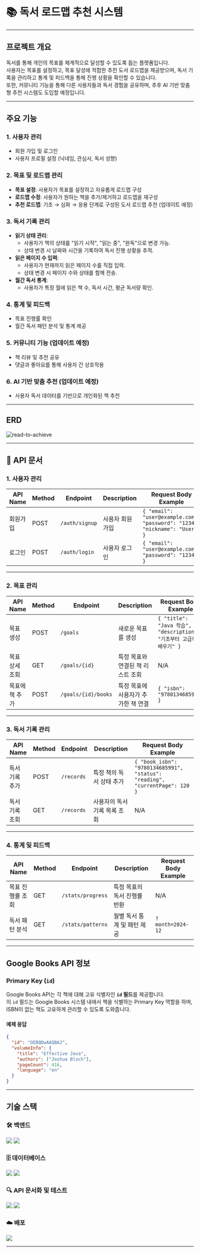 
# 📚 독서 로드맵 추천 시스템

---

## 프로젝트 개요
독서를 통해 개인의 목표를 체계적으로 달성할 수 있도록 돕는 플랫폼입니다.  
사용자는 목표를 설정하고, 목표 달성에 적합한 추천 도서 로드맵을 제공받으며, 독서 기록을 관리하고 통계 및 피드백을 통해 진행 상황을 확인할 수 있습니다.  
또한, 커뮤니티 기능을 통해 다른 사용자들과 독서 경험을 공유하며, 추후 AI 기반 맞춤형 추천 시스템도 도입할 예정입니다.

---

## 주요 기능

### 1. 사용자 관리
- 회원 가입 및 로그인
- 사용자 프로필 설정 (닉네임, 관심사, 독서 성향)

### 2. 목표 및 로드맵 관리
- **목표 설정**: 사용자가 목표를 설정하고 자유롭게 로드맵 구성
- **로드맵 수정**: 사용자가 원하는 책을 추가/제거하고 로드맵을 재구성
- **추천 로드맵**: 기초 → 심화 → 응용 단계로 구성된 도서 로드맵 추천 (업데이트 예정)

### 3. 독서 기록 관리
- **읽기 상태 관리**:
  - 사용자가 책의 상태를 "읽기 시작", "읽는 중", "완독"으로 변경 가능.
  - 상태 변경 시 날짜와 시간을 기록하여 독서 진행 상황을 추적.
- **읽은 페이지 수 입력**:
  - 사용자가 현재까지 읽은 페이지 수를 직접 입력.
  - 상태 변경 시 페이지 수와 상태를 함께 전송.
- **월간 독서 통계**:
  - 사용자가 특정 월에 읽은 책 수, 독서 시간, 평균 독서량 확인.

### 4. 통계 및 피드백
- 목표 진행률 확인
- 월간 독서 패턴 분석 및 통계 제공

### 5. 커뮤니티 기능 (업데이트 예정)
- 책 리뷰 및 추천 공유
- 댓글과 좋아요를 통해 사용자 간 상호작용

### 6. AI 기반 맞춤 추천 (업데이트 예정)
- 사용자 독서 데이터를 기반으로 개인화된 책 추천

---

## ERD
![read-to-achieve](https://github.com/user-attachments/assets/adc375b7-e686-4dda-b187-787617af8954)

---

## 📜 API 문서

### 1. 사용자 관리
| API Name       | Method | Endpoint           | Description             | Request Body Example                                     |
|----------------|--------|--------------------|-------------------------|---------------------------------------------------------|
| 회원가입         | POST   | `/auth/signup`     | 사용자 회원가입           | `{ "email": "user@example.com", "password": "1234", "nickname": "User" }` |
| 로그인           | POST   | `/auth/login`      | 사용자 로그인             | `{ "email": "user@example.com", "password": "1234" }`    |

---

### 2. 목표 관리
| API Name        | Method | Endpoint               | Description                              | Request Body Example                                     |
|-----------------|--------|------------------------|------------------------------------------|---------------------------------------------------------|
| 목표 생성         | POST   | `/goals`               | 새로운 목표를 생성                        | `{ "title": "Java 학습", "description": "기초부터 고급까지 배우기" }` |
| 목표 상세 조회    | GET    | `/goals/{id}`          | 특정 목표와 연결된 책 리스트 조회          | N/A                                                     |
| 목표에 책 추가    | POST   | `/goals/{id}/books`    | 특정 목표에 사용자가 추가한 책 연결        | `{ "isbn": "9780134685991" }`                           |

---

### 3. 독서 기록 관리
| API Name        | Method | Endpoint               | Description                              | Request Body Example                                     |
|-----------------|--------|------------------------|------------------------------------------|---------------------------------------------------------|
| 독서 기록 추가    | POST   | `/records`             | 특정 책의 독서 상태 추가                  | `{ "book_isbn": "9780134685991", "status": "reading", "currentPage": 120 }` |
| 독서 기록 조회    | GET    | `/records`             | 사용자의 독서 기록 목록 조회              | N/A                                                     |

---

### 4. 통계 및 피드백
| API Name         | Method | Endpoint               | Description                              | Request Body Example                                     |
|------------------|--------|------------------------|------------------------------------------|---------------------------------------------------------|
| 목표 진행률 조회   | GET    | `/stats/progress`      | 특정 목표의 독서 진행률 반환              | N/A                                                     |
| 독서 패턴 분석     | GET    | `/stats/patterns`      | 월별 독서 통계 및 패턴 제공               | `?month=2024-12`                                        |

---

## Google Books API 정보

### Primary Key (`id`)
Google Books API는 각 책에 대해 고유 식별자인 **`id` 필드**를 제공합니다.  
이 `id` 필드는 Google Books 시스템 내에서 책을 식별하는 Primary Key 역할을 하며, ISBN이 없는 책도 고유하게 관리할 수 있도록 도와줍니다.

#### **예제 응답**
```json
{
  "id": "OEBQDwAAQBAJ",
  "volumeInfo": {
    "title": "Effective Java",
    "authors": ["Joshua Bloch"],
    "pageCount": 416,
    "language": "en"
  }
}
```
---

## 기술 스택

### 🛠️ 백엔드
<img src="https://img.shields.io/badge/spring-6DB33F?style=for-the-badge&logo=spring&logoColor=white">
<img src="https://img.shields.io/badge/spring%20security-6DB33F?style=for-the-badge&logo=springsecurity&logoColor=white">

### 🗄️ 데이터베이스
<img src="https://img.shields.io/badge/mysql-4479A1?style=for-the-badge&logo=mysql&logoColor=white">
<img src="https://img.shields.io/badge/redis-DC382D?style=for-the-badge&logo=redis&logoColor=white">

### 🔍 API 문서화 및 테스트
<img src="https://img.shields.io/badge/swagger-85EA2D?style=for-the-badge&logo=swagger&logoColor=white">
<img src="https://img.shields.io/badge/postman-FF6C37?style=for-the-badge&logo=postman&logoColor=white">

### ☁️ 배포
<img src="https://img.shields.io/badge/AWS%20EC2-FF9900?style=for-the-badge&logo=amazonaws&logoColor=white">

---
